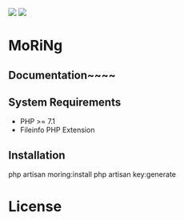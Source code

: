 [![](https://api.travis-ci.org/AntonMZ/moring.svg?branch=master)](https://api.travis-ci.org/AntonMZ/moring.svg?branch=master)
[![](https://requires.io/github/AntonMZ/moring/requirements.svg?branch=dev)](https://requires.io/github/AntonMZ/moring/requirements/?branch=dev)

# MoRiNg




## Documentation~~~~

## System Requirements

- PHP >= 7.1
- Fileinfo PHP Extension

## Installation

php artisan moring:install
php artisan key:generate

# License